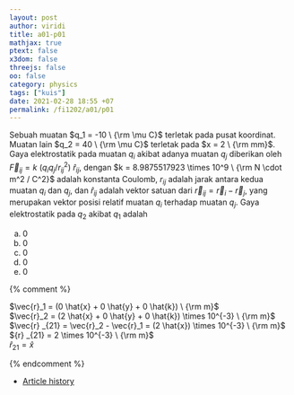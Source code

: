 ```yaml
---
layout: post
author: viridi
title: a01-p01
mathjax: true
ptext: false
x3dom: false
threejs: false
oo: false
category: physics
tags: ["kuis"]
date: 2021-02-28 18:55 +07
permalink: /fi1202/a01/p01
---
```

Sebuah muatan $q_1 = -10 \ {\rm \mu C}$ terletak pada pusat koordinat. Muatan lain $q_2 = 40 \ {\rm \mu C}$ terletak pada $x = 2 \ {\rm mm}$. Gaya elektrostatik pada muatan $q_i$ akibat adanya muatan $q_j$ diberikan oleh $\vec{F} _{ij} = k \ (q_i q_j / r _{ij}^2) \ \hat{r} _{ij}$, dengan $k = 8.9875517923 \times 10^9 \ {\rm N \cdot m^2 / C^2}$ adalah konstanta Coulomb, $r _{ij}$ adalah jarak antara kedua muatan $q_i$ dan $q_j$, dan $\hat{r} _{ij}$ adalah vektor satuan dari $\vec{r} _{ij} = \vec{r}_i -  \vec{r}_j$, yang merupakan vektor posisi relatif muatan $q_i$ terhadap muatan $q_j$. Gaya elektrostatik pada $q_2$ akibat $q_1$ adalah
<ol type="a">
<li>0</li>
<li>0</li>
<li>0</li>
<li>0</li>
<li>0</li>
</ol>

{% comment %}

$\vec{r}_1 = (0 \hat{x} + 0 \hat{y} + 0 \hat{k}) \ {\rm m}$ \
$\vec{r}_2 = (2 \hat{x} + 0 \hat{y} + 0 \hat{k}) \times 10^{-3} \ {\rm m}$ \
$\vec{r} _{21} = \vec{r}_2 - \vec{r}_1 = (2 \hat{x}) \times 10^{-3} \ {\rm m}$ \
${r} _{21} = 2 \times 10^{-3} \ {\rm m}$ \
$\hat{r} _{21} = \hat{x}$

{% endcomment %}

+ [Article history](https://github.com/butiran/butiran.github.io/commits/master/_posts/fi1202/a01/2021-02-28-p01.md)
